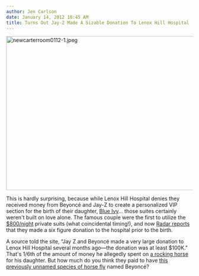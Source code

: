```yaml
---
author: Jen Carlson
date: January 14, 2012 10:45 AM
title: Turns Out Jay-Z Made A Sizable Donation To Lenox Hill Hospital
---
```


<p><span class="mt-enclosure mt-enclosure-image" style="display: inline;"> <img alt="newcarterroom0112-1.jpeg" src="https://web.archive.org/web/20120131172612im_/http://gothamist.com/attachments/arts_jen/newcarterroom0112-1.jpeg" width="640" height="416" class="image-none"> </span></p>

<p>This is hardly surprising, because while Lenox Hill Hospital denies they received money from Beyonc&#xE9; and Jay-Z to create a personalized VIP section for the birth of their daughter, <a href="https://web.archive.org/web/20120131172612/http://gothamist.com/tags/blueivy">Blue Ivy</a>... those suites certainly weren&apos;t built on love alone. The famous couple were the first to utilize the <a href="https://web.archive.org/web/20120131172612/http://gothamist.com/2012/01/13/give_birth_in_beyonces_vip_hospital.php">$800/night</a> private suits (what coincidental timing!), and now <a href="https://web.archive.org/web/20120131172612/http://www.radaronline.com/exclusives/2012/01/beyonce-jay-z-donation-lenox-hill-hospital-gave-birth">Radar reports</a> that they made a six figure donation to the hospital prior to the birth. </p>

<p>A source told the site, &#x201C;Jay Z and Beyonc&#xE9; made a very large donation to Lenox Hill Hospital several months ago&#x2014;the donation was at least $100K.&quot; That&apos;s 1/6th of the amount of money he allegedly spent on <a href="https://web.archive.org/web/20120131172612/http://gothamist.com/2012/01/11/blue_ivy.php">a rocking horse</a> for his daughter. But how much do you think they paid to have <a href="https://web.archive.org/web/20120131172612/http://www.msnbc.msn.com/id/45990587/ns/technology_and_science-science/#.TxCxkGNWq-0">this previously unnamed species of horse fly</a> named Beyonc&#xE9;?</p>